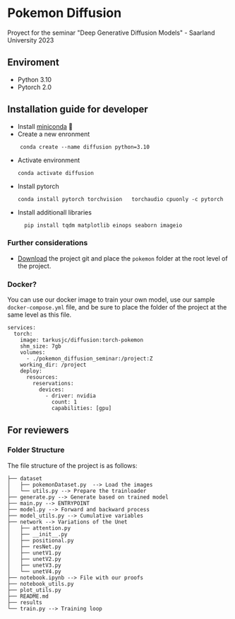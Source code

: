 # Pokemon Diffusion
Proyect for the seminar "Deep Generative Diffusion Models" - Saarland University 2023

## Enviroment
- Python 3.10
- Pytorch 2.0

## Installation guide for developer
- Install [miniconda](https://conda.io/projects/conda/en/stable/user-guide/install/macos.html) 🐍
- Create a new enronment 
```
    conda create --name diffusion python=3.10
```
- Activate environment
    ```
    conda activate diffusion
    ```
- Install pytorch
    ```
    conda install pytorch torchvision   torchaudio cpuonly -c pytorch
    ```
- Install additionall libraries
  ```
    pip install tqdm matplotlib einops seaborn imageio
    ```

### Further considerations
- [Download](https://github.com/gerritgr/pokemon_diffusion) the project git and place the `pokemon` folder at the root level of the project.

### Docker?
You can use our docker image to train your own model, use our sample `docker-compose.yml` file, and be sure to place the folder of the project at the same level as this file.
```docker-compose
services:
  torch:
    image: tarkusjc/diffusion:torch-pokemon
    shm_size: 7gb
    volumes:
      - ./pokemon_diffusion_seminar:/project:Z
    working_dir: /project
    deploy:
      resources:
        reservations:
          devices:
            - driver: nvidia
              count: 1
              capabilities: [gpu]
```

## For reviewers
### Folder Structure
The file structure of the project is as follows:
```
├── dataset
│   ├── pokemonDataset.py  --> Load the images
│   └── utils.py --> Prepare the trainloader
├── generate.py --> Generate based on trained model
├── main.py --> ENTRYPOINT 
├── model.py --> Forward and backward process
├── model_utils.py --> Cumulative variables
├── network --> Variations of the Unet
│   ├── attention.py
│   ├── __init__.py
│   ├── positional.py
│   ├── resNet.py
│   ├── unetV1.py 
│   ├── unetV2.py
│   ├── unetV3.py
│   └── unetV4.py
├── notebook.ipynb --> File with our proofs
├── notebook_utils.py 
├── plot_utils.py
├── README.md
├── results
└── train.py --> Training loop
```


